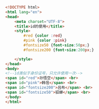 
<BlogInfo title="7.id选择器" author="白日梦想猿" pv=0 read_times=0 pre_cost_time=0分22秒 category="css学习" tag_list="['css学习']" create_time="2020.07.16 17:56:03" update_time="2020.07.16 18:00:39" />

```html
<!DOCTYPE html>
<html lang="en">
<head>
    <meta charset="UTF-8">
    <title>id的使用</title>
    <style>
        #red {color :red}
        #pink {color :pink}
        #fontsize50 {font-size:50px;}
        #fontsize200 {font-size:200px;}

    </style>
</head>
<body>
<!--id类似于身份证号，只允许使用一次-->
<span id="red">孙悟空</span> <br>
<span id="pink">韩信</span> <br>
<span id="fontsize200">吕布</span> <br>
<span id="fontsize50">貂蝉</span> <br>
</body>
</html>
```
